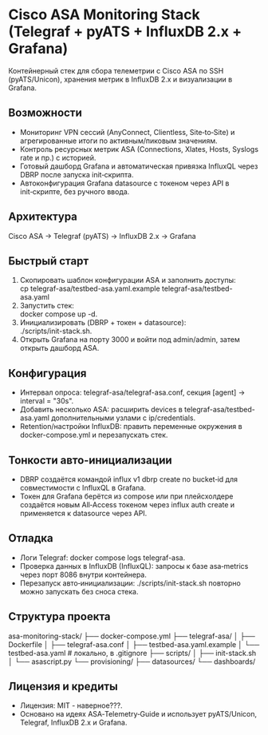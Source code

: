 # Cisco ASA Monitoring Stack (Telegraf + pyATS + InfluxDB 2.x + Grafana)

Контейнерный стек для сбора телеметрии с Cisco ASA по SSH (pyATS/Unicon), хранения метрик в InfluxDB 2.x и визуализации в Grafana.

## Возможности

- Мониторинг VPN сессий (AnyConnect, Clientless, Site‑to‑Site) и агрегированные итоги по активным/пиковым значениям.  
- Контроль ресурсных метрик ASA (Connections, Xlates, Hosts, Syslogs rate и пр.) с историей.  
- Готовый дашборд Grafana и автоматическая привязка InfluxQL через DBRP после запуска init‑скрипта.  
- Автоконфигурация Grafana datasource с токеном через API в init‑скрипте, без ручного ввода.  

## Архитектура

Cisco ASA → Telegraf (pyATS) → InfluxDB 2.x → Grafana


## Быстрый старт

1. Скопировать шаблон конфигурации ASA и заполнить доступы:  
   cp telegraf-asa/testbed-asa.yaml.example telegraf-asa/testbed-asa.yaml
2. Запустить стек:  
   docker compose up -d.  
3. Инициализировать (DBRP + токен + datasource):  
   ./scripts/init-stack.sh.  
4. Открыть Grafana на порту 3000 и войти под admin/admin, затем открыть дашборд ASA.  

## Конфигурация

- Интервал опроса: telegraf-asa/telegraf-asa.conf, секция [agent] → interval = "30s".  
- Добавить несколько ASA: расширить devices в telegraf-asa/testbed-asa.yaml дополнительными узлами с ip/credentials.  
- Retention/настройки InfluxDB: править переменные окружения в docker-compose.yml и перезапускать стек.  

## Тонкости авто‑инициализации

- DBRP создаётся командой influx v1 dbrp create по bucket‑id для совместимости с InfluxQL в Grafana.  
- Токен для Grafana берётся из compose или при плейсхолдере создаётся новым All‑Access токеном через influx auth create и применяется к datasource через API.  

## Отладка

- Логи Telegraf: docker compose logs telegraf-asa.  
- Проверка данных в InfluxDB (InfluxQL): запросы к базе asa‑metrics через порт 8086 внутри контейнера.  
- Перезапуск авто‑инициализации: ./scripts/init-stack.sh повторно можно запускать без сноса стека.  

## Структура проекта

asa-monitoring-stack/
├── docker-compose.yml
├── telegraf-asa/
│ ├── Dockerfile
│ ├── telegraf-asa.conf
│ ├── testbed-asa.yaml.example
│ └── testbed-asa.yaml # локально, в .gitignore
├── scripts/
│ ├── init-stack.sh
│ └── asascript.py
└── provisioning/
├── datasources/
└── dashboards/


## Лицензия и кредиты

- Лицензия: MIT - наверное???.  
- Основано на идеях ASA‑Telemetry‑Guide и использует pyATS/Unicon, Telegraf, InfluxDB 2.x и Grafana.  
